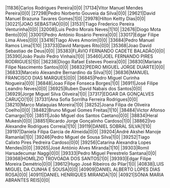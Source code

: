 ﻿|11836|Carlos Rodrigues Pereira|0|0|
|17134|Vitor Manuel Mendes Pereira|0|0|
|27298|Pedro Norberto Gouveia da Silva|0|0|
|29621|David Manuel Brazuna Tavares Gomes|1|0|
|29978|Hilton Keitty Dias|0|0|
|30221|JOAO SEBASTIAO|0|0|
|31531|Tiago Frederico Pereira Venturinha|0|0|
|32008|Luis Pedro Morais Neves|1|10|
|32676|Diogo Mota Bento|0|0|
|33001|Pedro António Rosário Pereira|0|0|
|33017|Edgar Filipe Lima Alves|0|0|
|33416|Tiago Alves Amorim|0|0|
|33684|Pedro Manuel Ramos Lima|1|10|
|33733|David Marques Rito|0|0|
|35368|Joao David Sebastiao de Deus|0|0|
|35383|FLÁVIO FERNANDO CADETE BALADÃO|0|0|
|35390|João Paulo Pedro Vinhais|1|0|
|35460|JOEL FERNANDO PIRES RODRIGUES|1|0|
|36238|Diogo Rafael Esteves Poeira|0|0|
|36830|Mariana Filipe Nascimento Santos|0|0|
|36832|PEDRO MIGUEL JORGE DUARTE|0|0|
|36833|Marcelo Alexandre Bernardino da Silva|1|0|
|36836|MANUEL FRANCISCO DIAS MARQUES|0|0|
|36845|Pedro Miguel Curinha Nogueira|0|0|
|36848|Joao Filipe Fonseca Borges|1|0|
|36911|José Filipe Leandro Neves|0|0|
|36925|Ruben David Nabais dos Santos|0|0|
|36929|Jorge Miguel Silva Oliveira|1|0|
|37317|EDGAR DA GONÇALVES CARUÇO|1|0|
|37331|Ana Sofia Sorrilha Ferreira Rodrigues|0|0|
|38210|Marco Malaquias Moreira|1|0|
|38252|Joana Filipa de Oliveira Coelho|0|0|
|38482|Bruno Miguel Gomes Freitas|1|10|
|38484|Victor Afonso Camargo|1|0|
|38511|João Miguel dos Santos Caetano|0|0|
|38834|Heral Mukesh|0|0|
|38851|Ricardo Jorge Gonçalinho Cardoso|1|0|
|38862|Ivo Alexandre Rodrigues Correia|1|10|
|39119|DANIEL SOBRAL SILVA|1|10|
|39197|Daniela Filipa Garcia de Almeida|0|0|
|39204|André Akshei Manoje Ramanlal|1|0|
|39246|Pedro Miguel de Sousa Silva|1|0|
|39252|Tiago Calixto Pires Pedreira Cardoso|0|0|
|39256|Catarina Alexandra Lopes Mendes|0|0|
|39265|José António Alves Miranda|1|10|
|39303|Romil Harsadecumar Naggi|0|0|
|39333|Pedro Miguel Perestrelo Santana|0|0|
|39368|HOMÍLZIO TROVOADA DOS SANTOS|1|0|
|39393|Edgar Filipe Moreira Demétrio|0|0|
|39612|Hugo José Ribeiros do Pilar|1|0|
|40838|LUIS MIGUEL DA CUNHA E SOUSA|0|0|
|40909|DANIEL ALBERTO LOPES DIAS ROSA|0|0|
|40911|DANIEL HENRIQUES MIRANDA|1|0|
|40921|SÓNIA MARIA ABRANTES REIS|0|0|
